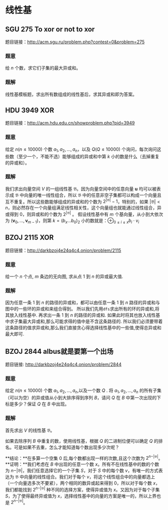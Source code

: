 # 线性基
## SGU 275 To xor or not to xor 
题目链接：http://acm.sgu.ru/problem.php?contest=0&problem=275
### 题意
给 $n$ 个数，求它们子集的最大异或和。
### 题解
线性基模板题，求出所有数组成的线性基后，求其异或和即为答案。
## HDU 3949 XOR
题目链接：http://acm.hdu.edu.cn/showproblem.php?pid=3949
### 题意 
给定 $n(n \le 10000)$ 个数 $a_1, a_2, \ldots, a_n$，以及 $Q(Q\le 10000)$ 个询问，每次询问这些数（至少一个，不能不选）能够组成的异或和中第 $k$ 小的数是什么（去掉重复的异或和）。

### 题解
我们求出向量空间 $V$ 的一组线性基 $\mathfrak{B}$。因为向量空间中的任意向量 $\mathbf{u}$ 均可以被表示成 $\mathfrak{B}$ 中向量的唯一线性组合，所以 $\mathfrak{B}$ 中的任意非空子集都可以构成一个向量且互不重复。所以这些数能够组成的异或和的个数为 $2^{\vert \mathfrak{B}\vert} - 1$，特别的，如果 $\vert\mathfrak{B}\vert < n$，则必然存在一个向量组满足线性相关性，这个向量组也就能通过线性组合，异或得到 $0$，则异或和的个数为 $2^{\vert \mathfrak{B}\vert}$ 。
假设线性基中有 $m$ 个基向量，从小到大依次为 $(\mathbf{v}_0, \ldots, \mathbf{v}_{m - 1})$，则第 $k = (b_x\ldots b_0)_2$ 小的数就是：$\oplus_{0\le i\le x}b_i \cdot v_i$

## BZOJ 2115 XOR
题目链接：http://darkbzoj4e24q4c4.onion/problem/2115
### 题意
给一个 $n$ 个点, $m$ 条边的无向图, 求从点 $1$ 到 $n$ 的异或最大值.
### 题解
因为任意一条 $1$ 到 $n$ 的路径的异或和，都可以由任意一条 $1$ 到 $n$ 路径的异或和与图中的一些环的异或和来组合得到。
所以我们先用`dfs`求出所有的环的异或和,将其放入线性基中.
再求出一条 $1$ 到 $n$ 的路径的异或和.
如果此时将其也放入线性基中求子集最大异或和,那么可能求得的值中是不含这条路径的.
所以我们必须要带着这条路径的值求异或和,那么我们直接贪心得选择线性基中的一些值,使得总异或和最大即可.
## BZOJ 2844 albus就是要第一个出场

题目链接: http://darkbzoj4e24q4c4.onion/problem/2844
### 题意
给定 $n(n \le 10000)$ 个数 $a_1, a_2, \ldots, a_n$,以及一个数 $Q$ . 将 $a_1, a_2, \ldots, a_n$ 的所有子集（可以为空）的异或值从小到大排序得到序列 $B$，请问 $Q$ 在 $B$ 中第一次出现的下标是多少？保证 $Q$ 在 $B$ 中出现。
### 题解
首先求出 $V$ 的线性基 $\mathfrak{B}$。

如果去除序列 $B$ 中重复的数，使用线性基，根据 $Q$ 的二进制位便可以确定 $Q$ 的排名。可是如果不去重，怎么才能知道每个数出现多少次呢？

**结论：**在多算一个空集 $0$ 后,每个数都出现一样的次数,且这个次数为 $2^{n - \vert \mathfrak{B}\vert}$。
**证明：**我们考虑在 $B$ 中出现的任意一个数 $x$。所有不在线性基中的数的个数为 $n - \vert \mathfrak{B}\vert$，我们任意选择它的一个子集 $S$，对于 $S$ 中的每个数 $v$，有唯一的方式表达为 $\mathfrak {B}$ 中向量的线性组合。我们对于每个 $v$，将这个线性组合中的向量都选上（一个向量选多次不要紧），两个相同的数异或起来得到 $0$，所以对于每个数 $x$，我们都能找到 $2^{n - \vert \mathfrak{B}\vert}$ 种不同的选择方案，使得异或值为 $x$。又因为对于每个子集 $S$，为了使得最终异或值为 $x$，选择线性基中的向量的方案是唯一的，所以上界也是 $2^{n - \vert \mathfrak{B}\vert}$。

